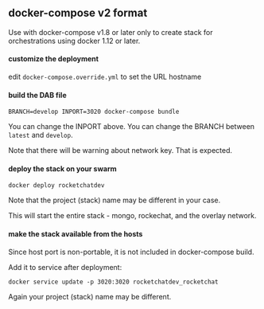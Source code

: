 ## docker-compose v2 format 

Use with docker-compose v1.8 or later only to create stack for orchestrations using docker 1.12 or later.

#### customize the deployment

edit `docker-compose.override.yml` to set the URL hostname


#### build the DAB file

`BRANCH=develop INPORT=3020 docker-compose bundle`

You can change the INPORT above. You can change the BRANCH between `latest` and `develop`.

Note that there will be warning about network key. That is expected.

#### deploy the stack on your swarm

`docker deploy rocketchatdev`

Note that the project (stack) name may be different in your case.

This will start the entire stack - mongo, rockechat, and the overlay network.

#### make the stack available from the hosts

Since host port is non-portable, it is not included in docker-compose build.  

Add it to service after deployment:

`docker service update -p 3020:3020 rocketchatdev_rocketchat`

Again your project (stack) name may be different.


